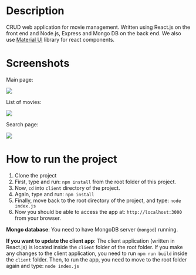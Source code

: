 # Description

CRUD web application for movie management. Written using React.js on the front end and  Node.js, Express and Mongo DB on the back end. We also use [Material UI](http://www.material-ui.com/#/ "Material UI") library for react components.

# Screenshots

Main page:

<img src ="https://github.com/giorgim/MovieManagementReact/blob/master/images/main.png">    

List of movies:       

<img src ="https://github.com/giorgim/MovieManagementReact/blob/master/images/list.png">

Search page:

<img src ="https://github.com/giorgim/MovieManagementReact/blob/master/images/search_movies.png">

# How to run the project 

1. Clone the project
2. First, type and run: <code>npm install</code> from the root folder of this project.
3. Now, <code>cd</code> into <code>client</code> directory of the project.
4. Again, type and run: <code>npm install</code>
5. Finally, move back to the root directory of the project, and type: <code>node index.js</code>
6. Now you should be able to access the app at: `http://localhost:3000` from your browser.

**Mongo database**: You need to have MongoDB server (`mongod`) running.

**If you want to update the client app**: The client application (written in React.js) is located inside the <code>client</code> folder of the root folder.
If you make any changes to the client application, you need to run <code>npm run build</code> inside the <code>client</code> folder. Then, to run the app, you need to move to the root folder again and type: <code>node index.js</code>
